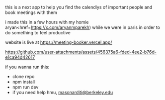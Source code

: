 this is a next app to help you find the calendlys of important people and book meetings with them

i made this in a few hours with my homie aryan<href=https://x.com/aryanmparekh) while we were in paris in order to do something to feel productive

website is live at https://meeting-booker.vercel.app/


https://github.com/user-attachments/assets/456375a6-fded-4ee2-b76d-e1ca94d42617


if you wanna run this:
- clone repo
- npm install
- npm run dev
- if you need help hmu, masonarditi@berkeley.edu
